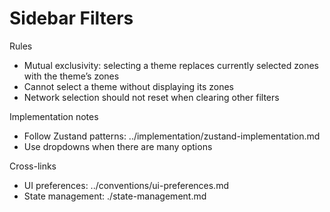 # Sidebar Filters

Rules
- Mutual exclusivity: selecting a theme replaces currently selected zones with the theme’s zones
- Cannot select a theme without displaying its zones
- Network selection should not reset when clearing other filters

Implementation notes
- Follow Zustand patterns: ../implementation/zustand-implementation.md
- Use dropdowns when there are many options

Cross-links
- UI preferences: ../conventions/ui-preferences.md
- State management: ./state-management.md

